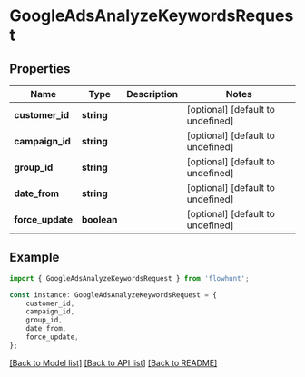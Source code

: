 # GoogleAdsAnalyzeKeywordsRequest


## Properties

Name | Type | Description | Notes
------------ | ------------- | ------------- | -------------
**customer_id** | **string** |  | [optional] [default to undefined]
**campaign_id** | **string** |  | [optional] [default to undefined]
**group_id** | **string** |  | [optional] [default to undefined]
**date_from** | **string** |  | [optional] [default to undefined]
**force_update** | **boolean** |  | [optional] [default to undefined]

## Example

```typescript
import { GoogleAdsAnalyzeKeywordsRequest } from 'flowhunt';

const instance: GoogleAdsAnalyzeKeywordsRequest = {
    customer_id,
    campaign_id,
    group_id,
    date_from,
    force_update,
};
```

[[Back to Model list]](../README.md#documentation-for-models) [[Back to API list]](../README.md#documentation-for-api-endpoints) [[Back to README]](../README.md)
